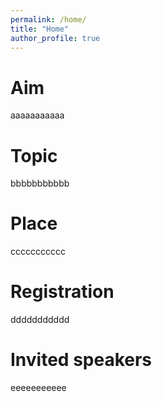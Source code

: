 ```yaml
---
permalink: /home/
title: "Home"
author_profile: true
---
```


Aim
======
aaaaaaaaaaa




Topic
======
bbbbbbbbbbb




Place
======
ccccccccccc




Registration 
======
ddddddddddd




Invited speakers
======
eeeeeeeeeee




